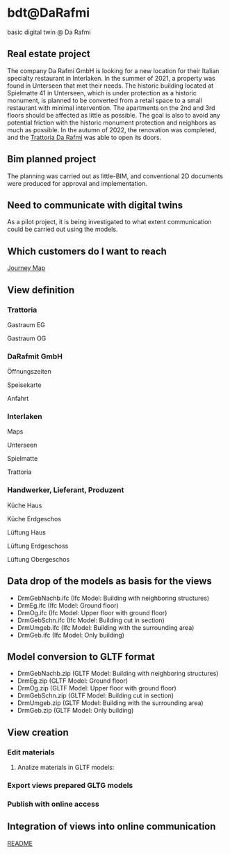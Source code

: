 # bdt@DaRafmi
basic digital twin @ Da Rafmi

## Real estate project
The company Da Rafmi GmbH is looking for a new location for their Italian specialty restaurant in Interlaken. In the summer of 2021, a property was found in Unterseen that met their needs. The historic building located at Spielmatte 41 in Unterseen, which is under protection as a historic monument, is planned to be converted from a retail space to a small restaurant with minimal intervention. The apartments on the 2nd and 3rd floors should be affected as little as possible. The goal is also to avoid any potential friction with the historic monument protection and neighbors as much as possible. In the autumn of 2022, the renovation was completed, and the [Trattoria Da Rafmi](https://www.darafmi.ch/index.html) was able to open its doors.


## Bim planned project
The planning was carried out as little-BIM, and conventional 2D documents were produced for approval and implementation.

## Need to communicate with digital twins
As a pilot project, it is being investigated to what extent communication could be carried out using the models.

## Which customers do I want to reach
[Journey Map](https://raw.githubusercontent.com/ulrich3110/BDT-e/main/bdtdrm23_journeymap.png)

## View definition

### Trattoria

Gastraum EG
   
Gastraum OG
   
### DaRafmit GmbH

Öffnungszeiten

Speisekarte
   
Anfahrt

### Interlaken

Maps

Unterseen

Spielmatte

Trattoria

### Handwerker, Lieferant, Produzent

Küche Haus

Küche Erdgeschos

Lüftung Haus

Lüftung Erdgeschoss

Lüftung Obergeschos


## Data drop of the models as basis for the views
- DrmGebNachb.ifc (Ifc Model: Building with neighboring structures)
- DrmEg.ifc (Ifc Model: Ground floor)
- DrmOg.ifc (Ifc Model: Upper floor with ground floor)
- DrmGebSchn.ifc (Ifc Model: Building cut in section)
- DrmUmgeb.ifc (Ifc Model: Building with the surrounding area)
- DrmGeb.ifc (Ifc Model: Only building)

## Model conversion to GLTF format
- DrmGebNachb.zip (GLTF Model: Building with neighboring structures)
- DrmEg.zip (GLTF Model: Ground floor)
- DrmOg.zip (GLTF Model: Upper floor with ground floor)
- DrmGebSchn.zip (GLTF Model: Building cut in section)
- DrmUmgeb.zip (GLTF Model: Building with the surrounding area)
- DrmGeb.zip (GLTF Model: Only building)

## View creation

### Edit materials
1. Analize materials in GLTF models: 
   
### Export views prepared GLTG models
   
### Publish with online access
   
## Integration of views into online communication


[README](https://github.com/ulrich3110/BDT-e/blob/main/README.md)
